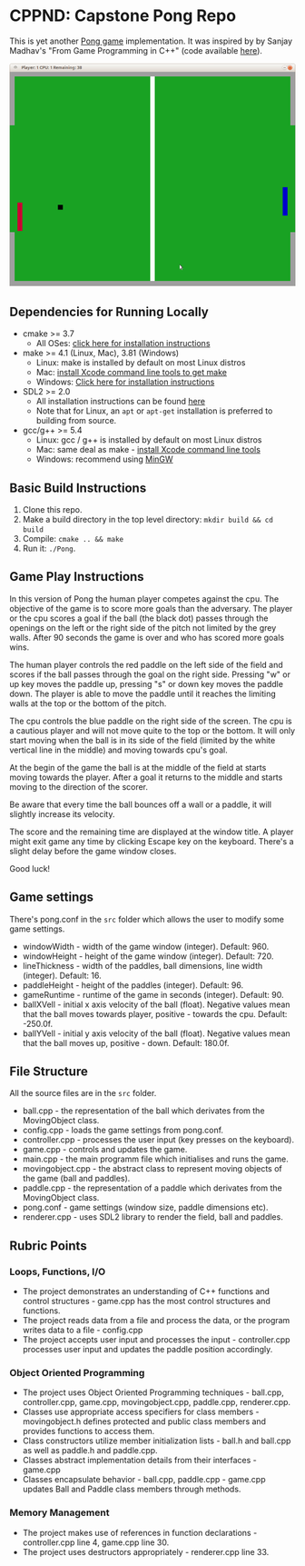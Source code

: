 # CPPND: Capstone Pong Repo

This is yet another [Pong game](https://en.wikipedia.org/wiki/Pong) implementation. It was inspired by by Sanjay Madhav's "From Game Programming in C++" (code available [here](https://github.com/gameprogcpp/code/blob/master/Chapter01/Game.cpp)).

<img src="pong_game.png"/>

## Dependencies for Running Locally
* cmake >= 3.7
  * All OSes: [click here for installation instructions](https://cmake.org/install/)
* make >= 4.1 (Linux, Mac), 3.81 (Windows)
  * Linux: make is installed by default on most Linux distros
  * Mac: [install Xcode command line tools to get make](https://developer.apple.com/xcode/features/)
  * Windows: [Click here for installation instructions](http://gnuwin32.sourceforge.net/packages/make.htm)
* SDL2 >= 2.0
  * All installation instructions can be found [here](https://wiki.libsdl.org/Installation)
  * Note that for Linux, an `apt` or `apt-get` installation is preferred to building from source.
* gcc/g++ >= 5.4
  * Linux: gcc / g++ is installed by default on most Linux distros
  * Mac: same deal as make - [install Xcode command line tools](https://developer.apple.com/xcode/features/)
  * Windows: recommend using [MinGW](http://www.mingw.org/)

## Basic Build Instructions

1. Clone this repo.
2. Make a build directory in the top level directory: `mkdir build && cd build`
3. Compile: `cmake .. && make`
4. Run it: `./Pong`.

## Game Play Instructions

In this version of Pong the human player competes against the cpu. The objective of the game is to score more goals than the adversary. The player or the cpu scores a goal if the ball (the black dot) passes through the openings on the left or the right side of the pitch not limited by the grey walls. After 90 seconds the game is over and who has scored more goals wins.

The human player controls the red paddle on the left side of the field and scores if the ball passes through the goal on the right side. Pressing "w" or up key moves the paddle up, pressing "s" or down key moves the paddle down. The player is able to move the paddle until it reaches the limiting walls at the top or the bottom of the pitch.

The cpu controls the blue paddle on the right side of the screen. The cpu is a cautious player and will not move quite to the top or the bottom. It will only start moving when the ball is in its side of the field (limited by the white vertical line in the middle) and moving towards cpu's goal.

At the begin of the game the ball is at the middle of the field at starts moving towards the player. After a goal it returns to the middle and starts moving to the direction of the scorer.

Be aware that every time the ball bounces off a wall or a paddle, it will slightly increase its velocity.

The score and the remaining time are displayed at the window title. A player might exit game any time by clicking Escape key on the keyboard. There's a slight delay before the game window closes.

Good luck!

## Game settings

There's pong.conf in the `src` folder which allows the user to modify some game settings.

* windowWidth - width of the game window (integer). Default: 960.
* windowHeight - height of the game window (integer). Default: 720.
* lineThickness - width of the paddles, ball dimensions, line width (integer). Default: 16.
* paddleHeight - height of the paddles (integer). Default: 96.
* gameRuntime - runtime of the game in seconds (integer). Default: 90.
* ballXVell - initial x axis velocity of the ball (float). Negative values mean that the ball moves towards player, positive - towards the cpu. Default: -250.0f.
* ballYVell - initial y axis velocity of the ball (float). Negative values mean that the ball moves up, positive - down. Default: 180.0f.

## File Structure

All the source files are in the `src` folder.

* ball.cpp - the representation of the ball which derivates from the MovingObject class.
* config.cpp - loads the game settings from pong.conf.
* controller.cpp - processes the user input (key presses on the keyboard).
* game.cpp - controls and updates the game.
* main.cpp - the main programm file which initialises and runs the game.
* movingobject.cpp - the abstract class to represent moving objects of the game (ball and paddles).
* paddle.cpp - the representation of a paddle which derivates from the MovingObject class.
* pong.conf - game settings (window size, paddle dimensions etc).
* renderer.cpp - uses SDL2 library to render the field, ball and paddles.

## Rubric Points

### Loops, Functions, I/O

* The project demonstrates an understanding of C++ functions and control structures - game.cpp has the most control structures and functions.
* The project reads data from a file and process the data, or the program writes data to a file - config.cpp
* The project accepts user input and processes the input - controller.cpp processes user input and updates the paddle position accordingly.

### Object Oriented Programming

* The project uses Object Oriented Programming techniques - ball.cpp, controller.cpp, game.cpp, movingobject.cpp, paddle.cpp, renderer.cpp.
* Classes use appropriate access specifiers for class members - movingobject.h defines protected and public class members and provides functions to access them.
* Class constructors utilize member initialization lists - ball.h and ball.cpp as well as paddle.h and paddle.cpp.
* Classes abstract implementation details from their interfaces - game.cpp
* Classes encapsulate behavior - ball.cpp, paddle.cpp - game.cpp updates Ball and Paddle class members through methods.

### Memory Management
* The project makes use of references in function declarations - controller.cpp line 4, game.cpp line 30.
* The project uses destructors appropriately - renderer.cpp line 33.
